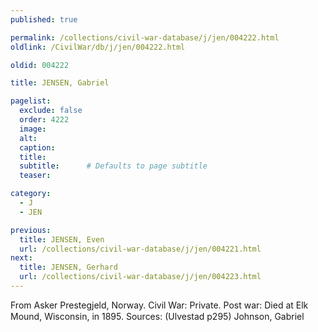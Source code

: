 ```yaml
---
published: true

permalink: /collections/civil-war-database/j/jen/004222.html
oldlink: /CivilWar/db/j/jen/004222.html

oldid: 004222

title: JENSEN, Gabriel

pagelist:
  exclude: false
  order: 4222
  image: 
  alt:
  caption:
  title:
  subtitle:      # Defaults to page subtitle
  teaser:

category: 
  - J 
  - JEN

previous:
  title: JENSEN, Even
  url: /collections/civil-war-database/j/jen/004221.html  
next:
  title: JENSEN, Gerhard
  url: /collections/civil-war-database/j/jen/004223.html   
---
```

From Asker Prestegjeld, Norway. Civil War: Private. Post war: Died at Elk Mound, Wisconsin, in 1895. Sources: (Ulvestad p295) &#147;Johnson, Gabriel&#148;